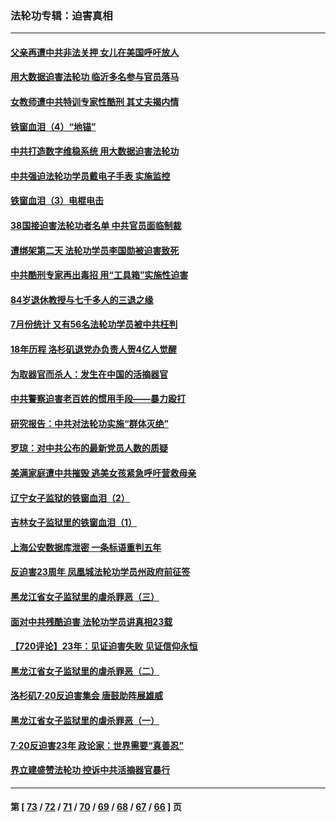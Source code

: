 ### 法轮功专辑：迫害真相
---
#### [父亲再遭中共非法关押 女儿在美国呼吁放人](../../pages/nf4379/n13804643.md?08190430) 
#### [用大数据迫害法轮功 临沂多名参与官员落马](../../pages/nf4379/n13803374.md?08190430) 
#### [女教师遭中共特训专家性酷刑 其丈夫揭内情](../../pages/nf4379/n13802924.md?08190430) 
#### [铁窗血泪（4）“地锚”](../../pages/nf4379/n13801004.md?08190430) 
#### [中共打造数字维稳系统 用大数据迫害法轮功](../../pages/nf4379/n13799087.md?08190430) 
#### [中共强迫法轮功学员戴电子手表 实施监控](../../pages/nf4379/n13800403.md?08190430) 
#### [铁窗血泪（3）电棍电击](../../pages/nf4379/n13798789.md?08190430) 
#### [38国接迫害法轮功者名单 中共官员面临制裁](../../pages/nf4379/n13799696.md?08190430) 
#### [遭绑架第二天 法轮功学员李国勋被迫害致死](../../pages/nf4379/n13797464.md?08190430) 
#### [中共酷刑专家再出毒招 用“工具箱”实施性迫害](../../pages/nf4379/n13797202.md?08190430) 
#### [84岁退休教授与七千多人的三退之缘](../../pages/nf4379/n13796650.md?08190430) 
#### [7月份统计 又有56名法轮功学员被中共枉判](../../pages/nf4379/n13795640.md?08190430) 
#### [18年历程 洛杉矶退党办负责人贺4亿人觉醒](../../pages/nf4379/n13795117.md?08190430) 
#### [为取器官而杀人：发生在中国的活摘器官](../../pages/nf4379/n13794731.md?08190430) 
#### [中共警察迫害老百姓的惯用手段——暴力殴打](../../pages/nf4379/n13791611.md?08190430) 
#### [研究报告：中共对法轮功实施“群体灭绝”](../../pages/nf4379/n13791984.md?08190430) 
#### [罗琼：对中共公布的最新党员人数的质疑](../../pages/nf4379/n13790905.md?08190430) 
#### [美满家庭遭中共摧毁 逃美女孩紧急呼吁营救母亲](../../pages/nf4379/n13792859.md?08190430) 
#### [辽宁女子监狱的铁窗血泪（2）](../../pages/nf4379/n13788923.md?08190430) 
#### [吉林女子监狱里的铁窗血泪（1）](../../pages/nf4379/n13786967.md?08190430) 
#### [上海公安数据库泄密 一条标语重判五年](../../pages/nf4379/n13787387.md?08190430) 
#### [反迫害23周年 凤凰城法轮功学员州政府前征签](../../pages/nf4379/n13786397.md?08190430) 
#### [黑龙江省女子监狱里的虐杀罪恶（三）](../../pages/nf4379/n13784732.md?08190430) 
#### [面对中共残酷迫害 法轮功学员讲真相23载](../../pages/nf4379/n13785367.md?08190430) 
#### [【720评论】23年：见证迫害失败 见证信仰永恒](../../pages/nf4379/n13785353.md?08190430) 
#### [黑龙江省女子监狱里的虐杀罪恶（二）](../../pages/nf4379/n13783691.md?08190430) 
#### [洛杉矶7·20反迫害集会 唐鼓助阵展雄威](../../pages/nf4379/n13783935.md?08190430) 
#### [黑龙江省女子监狱里的虐杀罪恶（一）](../../pages/nf4379/n13780871.md?08190430) 
#### [7·20反迫害23年 政论家：世界需要“真善忍”](../../pages/nf4379/n13782402.md?08190430) 
#### [界立建盛赞法轮功 控诉中共活摘器官暴行](../../pages/nf4379/n13781971.md?08190430) 

---
#### 第 [ [73](./73.md?08190430) / [72](./72.md?08190430) / [71](./71.md?08190430) / [70](./70.md?08190430) / [69](./69.md?08190430) / [68](./68.md?08190430) / [67](./67.md?08190430) / [66](./66.md?08190430) ] 页
